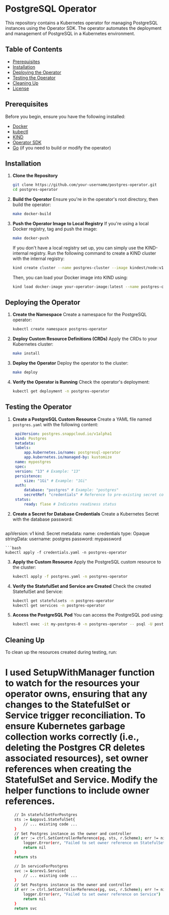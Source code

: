 # PostgreSQL Operator

This repository contains a Kubernetes operator for managing PostgreSQL instances using the Operator SDK. The operator automates the deployment and management of PostgreSQL in a Kubernetes environment.

## Table of Contents
- [Prerequisites](#prerequisites)
- [Installation](#installation)
- [Deploying the Operator](#deploying-the-operator)
- [Testing the Operator](#testing-the-operator)
- [Cleaning Up](#cleaning-up)
- [License](#license)

## Prerequisites

Before you begin, ensure you have the following installed:

- [Docker](https://docs.docker.com/get-docker/)
- [kubectl](https://kubernetes.io/docs/tasks/tools/install-kubectl/)
- [KIND](https://kind.sigs.k8s.io/docs/user/quick-start/)
- [Operator SDK](https://sdk.operatorframework.io/docs/install-operator-sdk/)
- [Go](https://golang.org/dl/) (if you need to build or modify the operator)

## Installation

1. **Clone the Repository**
   ```bash
   git clone https://github.com/your-username/postgres-operator.git
   cd postgres-operator
   ```

2. **Build the Operator**
   Ensure you're in the operator's root directory, then build the operator:
   ```bash
   make docker-build
   ```

3. **Push the Operator Image to Local Registry**
   If you're using a local Docker registry, tag and push the image:
   ```bash
   make docker-push
   ```

   If you don't have a local registry set up, you can simply use the KIND-internal registry. Run the following command to create a KIND cluster with the internal registry:
   ```bash
   kind create cluster --name postgres-cluster --image kindest/node:v1.24.0 --config kind-config.yaml
   ```

   Then, you can load your Docker image into KIND using:
   ```bash
   kind load docker-image your-operator-image:latest --name postgres-cluster
   ```

## Deploying the Operator

1. **Create the Namespace**
   Create a namespace for the PostgreSQL operator:
   ```bash
   kubectl create namespace postgres-operator
   ```

2. **Deploy Custom Resource Definitions (CRDs)**
   Apply the CRDs to your Kubernetes cluster:
   ```bash
   make install
   ```

3. **Deploy the Operator**
   Deploy the operator to the cluster:
   ```bash
   make deploy
   ```

4. **Verify the Operator is Running**
   Check the operator's deployment:
   ```bash
   kubectl get deployment -n postgres-operator
   ```

## Testing the Operator

1. **Create a PostgreSQL Custom Resource**
   Create a YAML file named `postgres.yaml` with the following content:
   ```yaml
    apiVersion: postgres.snappcloud.io/v1alpha1
    kind: Postgres
    metadata:
    labels:
        app.kubernetes.io/name: postgresql-operator
        app.kubernetes.io/managed-by: kustomize
    name: mypostgres
    spec:
    version: "13" # Example: "13"
    persistence:
        size: "1Gi" # Example: "1Gi"
    auth:
        database: "postgres" # Example: "postgres"
        secretRef: "credentials" # Reference to pre-existing secret containing
    status:
        ready: flase # Indicates readiness status
   ```

2. **Create a Secret for Database Credentials**
   Create a Kubernetes Secret with the database password:
   ```yaml
  apiVersion: v1
    kind: Secret
    metadata:
    name: credentials
    type: Opaque
    stringData:
    username: postgres
    password: mypassword
   ```
   ```bash
   kubectl apply -f credentials.yaml -n postgres-operator
   ```

3. **Apply the Custom Resource**
   Apply the PostgreSQL custom resource to the cluster:
   ```bash
   kubectl apply -f postgres.yaml -n postgres-operator
   ```

4. **Verify the StatefulSet and Service are Created**
   Check the created StatefulSet and Service:
   ```bash
   kubectl get statefulsets -n postgres-operator
   kubectl get services -n postgres-operator
   ```

5. **Access the PostgreSQL Pod**
   You can access the PostgreSQL pod using:
   ```bash
   kubectl exec -it my-postgres-0 -n postgres-operator -- psql -U postgres
   ```

## Cleaning Up

To clean up the resources created during testing, run:
# I used SetupWithManager function to watch for the resources your operator owns, ensuring that any changes to the StatefulSet or Service trigger reconciliation. To ensure Kubernetes garbage collection works correctly (i.e., deleting the Postgres CR deletes associated resources), set owner references when creating the StatefulSet and Service. Modify the helper functions to include owner references.

``` bash
    // In statefulSetForPostgres
    sts := &appsv1.StatefulSet{
        // ... existing code ...
    }
    // Set Postgres instance as the owner and controller
    if err := ctrl.SetControllerReference(pg, sts, r.Scheme); err != nil {
        logger.Error(err, "Failed to set owner reference on StatefulSet")
        return nil
    }
    return sts

    // In serviceForPostgres
    svc := &corev1.Service{
        // ... existing code ...
    }
    // Set Postgres instance as the owner and controller
    if err := ctrl.SetControllerReference(pg, svc, r.Scheme); err != nil {
        logger.Error(err, "Failed to set owner reference on Service")
        return nil
    }
    return svc
```